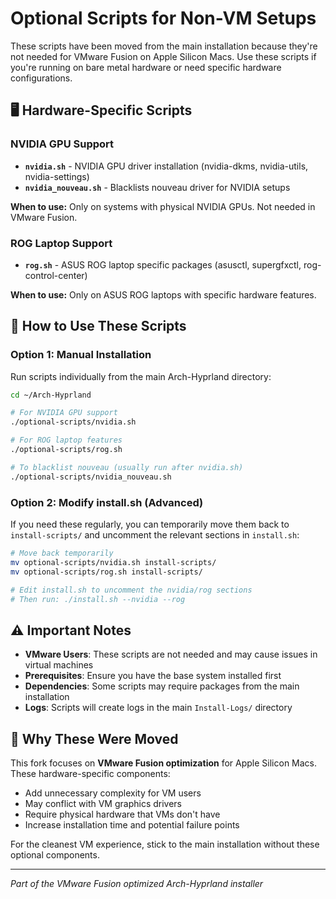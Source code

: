 # Optional Scripts for Non-VM Setups

These scripts have been moved from the main installation because they're not needed for VMware Fusion on Apple Silicon Macs. Use these scripts if you're running on bare metal hardware or need specific hardware configurations.

## 🖥️ Hardware-Specific Scripts

### NVIDIA GPU Support
- **`nvidia.sh`** - NVIDIA GPU driver installation (nvidia-dkms, nvidia-utils, nvidia-settings)
- **`nvidia_nouveau.sh`** - Blacklists nouveau driver for NVIDIA setups

**When to use:** Only on systems with physical NVIDIA GPUs. Not needed in VMware Fusion.

### ROG Laptop Support  
- **`rog.sh`** - ASUS ROG laptop specific packages (asusctl, supergfxctl, rog-control-center)

**When to use:** Only on ASUS ROG laptops with specific hardware features.

## 🚀 How to Use These Scripts

### Option 1: Manual Installation
Run scripts individually from the main Arch-Hyprland directory:

```bash
cd ~/Arch-Hyprland

# For NVIDIA GPU support
./optional-scripts/nvidia.sh

# For ROG laptop features  
./optional-scripts/rog.sh

# To blacklist nouveau (usually run after nvidia.sh)
./optional-scripts/nvidia_nouveau.sh
```

### Option 2: Modify install.sh (Advanced)
If you need these regularly, you can temporarily move them back to `install-scripts/` and uncomment the relevant sections in `install.sh`:

```bash
# Move back temporarily
mv optional-scripts/nvidia.sh install-scripts/
mv optional-scripts/rog.sh install-scripts/

# Edit install.sh to uncomment the nvidia/rog sections
# Then run: ./install.sh --nvidia --rog
```

## ⚠️ Important Notes

- **VMware Users**: These scripts are not needed and may cause issues in virtual machines
- **Prerequisites**: Ensure you have the base system installed first
- **Dependencies**: Some scripts may require packages from the main installation
- **Logs**: Scripts will create logs in the main `Install-Logs/` directory

## 🔄 Why These Were Moved

This fork focuses on **VMware Fusion optimization** for Apple Silicon Macs. These hardware-specific components:

- Add unnecessary complexity for VM users
- May conflict with VM graphics drivers  
- Require physical hardware that VMs don't have
- Increase installation time and potential failure points

For the cleanest VM experience, stick to the main installation without these optional components.

---
*Part of the VMware Fusion optimized Arch-Hyprland installer*